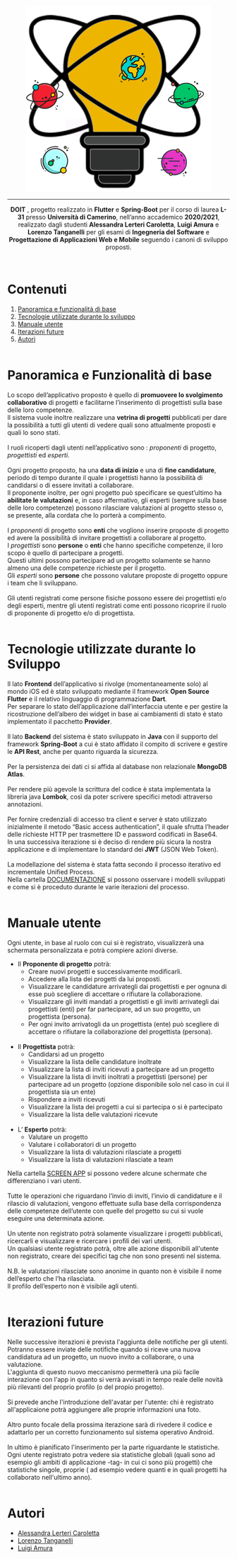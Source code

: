 <p align= "center">
<img src = "https://github.com/LorenzoTanga-bot/DOIT/blob/master/frontend/assets/images/logo.png"> 
</p>

---

<p align= "center">  
<b>DOIT</b> , progetto realizzato in <b>Flutter</b> e <b>Spring-Boot</b> per il corso di laurea <b>L-31</b> presso <b>Università di Camerino</b>, nell’anno accademico <b>2020/2021</b>, realizzato dagli studenti <b>Alessandra Lerteri Caroletta</b>, <b>Luigi Amura</b> e <b>Lorenzo Tanganelli</b> per gli esami di <b>Ingegneria del Software</b> e <b>Progettazione di Applicazioni Web e Mobile</b> seguendo i canoni di sviluppo proposti.
</p>
<br>

# Contenuti
1. [Panoramica e funzionalità di base](#panoramica) 
2. [Tecnologie utilizzate durante lo sviluppo](#tecnologie)
3. [Manuale utente](#manuale)
4. [Iterazioni future](#iterazioni)
5. [Autori](#autori)
<br><br>

# Panoramica e Funzionalità di base <a name = "panoramica" > </a>
Lo scopo dell’applicativo proposto è quello di <b>promuovere lo svolgimento collaborativo</b> di progetti e facilitarne l’inserimento di progettisti sulla base delle loro competenze. <br>
Il sistema vuole inoltre realizzare una <b>vetrina di progetti</b> pubblicati per dare la possibilità a tutti gli utenti di vedere quali sono attualmente proposti e quali lo sono stati. <br> <br>
I ruoli ricoperti dagli utenti nell’applicativo sono : <i>proponenti</i> di progetto, <i>progettisti</i> ed <i>esperti</i>. <br> <br>
Ogni progetto proposto, ha una <b>data di inizio</b> e una di <b>fine candidature</b>, periodo di tempo durante il quale i progettisti hanno la possibilità di candidarsi o di essere invitati a collaborare.<br>
Il proponente inoltre, per ogni progetto può specificare se quest’ultimo ha <b>abilitate le valutazioni</b> e, in caso affermativo, gli esperti (sempre sulla base delle loro competenze) possono rilasciare valutazioni al progetto stesso o, se presente, alla cordata che lo porterà a compimento.<br> <br>
I <i>proponenti</i> di progetto sono <b>enti</b> che vogliono inserire proposte di progetto ed avere la possibilità di invitare progettisti a collaborare al progetto.
<br>
I <i>progettisti</i> sono <b>persone</b> o <b>enti</b> che hanno specifiche competenze, il loro scopo è quello di partecipare a progetti. <br>  Questi ultimi possono partecipare ad un progetto solamente se hanno almeno una delle competenze richieste per il progetto.<br>
Gli <i>esperti</i> sono <b>persone</b> che possono valutare proposte di progetto oppure i team che li sviluppano.<br><br>
Gli utenti registrati come persone fisiche possono essere dei progettisti e/o degli esperti, mentre gli utenti registrati come enti possono ricoprire il ruolo di proponente di progetto e/o di progettista.<br><br>

# Tecnologie utilizzate durante lo Sviluppo <a name = "tecnologie" > </a>

Il lato <b>Frontend</b> dell’applicativo si rivolge (momentaneamente solo) al mondo iOS ed è stato sviluppato mediante il framework <b>Open Source Flutter</b> e il relativo linguaggio di programmazione <b>Dart</b>.<br> 
Per separare lo stato dell’applicazione dall’interfaccia utente e per gestire la ricostruzione dell’albero dei widget in base ai cambiamenti di stato è stato implementato il pacchetto <b>Provider</b>. <br> <br>
Il lato <b>Backend</b> del sistema è stato sviluppato in <b>Java</b> con il supporto del framework <b>Spring-Boot</b> a cui è stato affidato il compito di scrivere e gestire le <b>API Rest</b>, anche per quanto riguarda la sicurezza.<br> <br>
Per la persistenza dei dati ci si affida al database non relazionale <b>MongoDB Atlas</b>.<br> <br>
Per rendere più agevole la scrittura del codice è stata implementata la libreria java <b>Lombok</b>, così da poter scrivere specifici metodi attraverso annotazioni.<br> <br>
Per fornire credenziali di accesso tra client e server è stato utilizzato inizialmente il metodo “Basic access authentication”, il quale sfrutta l’header delle richieste HTTP per trasmettere ID e password codificati in Base64.<br> In una successiva iterazione si è deciso di rendere più sicura la nostra applicazione e di implementare lo standard dei <b>JWT</b> (JSON Web Token). <br> <br>
La modellazione del sistema è stata fatta secondo il processo iterativo ed incrementale Unified Process. <br>
Nella cartella [DOCUMENTAZIONE](/Documentazione) si possono osservare i modelli sviluppati e come si è proceduto durante le varie iterazioni del processo.
<br><br>

#  Manuale utente  <a name = "manuale" > </a>

Ogni utente, in base al ruolo con cui si è registrato, visualizzerà una schermata personalizzata e potrà compiere azioni diverse. <br>

* Il **Proponente di progetto** potrà:
    - Creare nuovi progetti e successivamente modificarli.
    - Accedere alla lista dei progetti da lui proposti.
     - Visualizzare le candidature arrivategli dai progettisti e per ognuna di esse può scegliere di accettare o rifiutare la collaborazione.
    - Visualizzare gli inviti mandati a progettisti e gli inviti arrivategli dai progettisti (enti) per far partecipare, ad un suo progetto, un progettista (persona).
    - Per ogni invito arrivatogli da un progettista (ente) può scegliere di accettare o rifiutare la collaborazione del progettista (persona). 
    <br> <br>
* Il **Progettista** potrà:
    - Candidarsi ad un progetto
    - Visualizzare la lista delle candidature inoltrate
    - Visualizzare la lista di inviti ricevuti a partecipare ad un progetto
    - Visualizzare la lista di inviti inoltrati a progettisti (persone) per partecipare ad un progetto (opzione disponibile solo nel caso in cui il progettista sia un ente)
     - Rispondere a inviti ricevuti
     - Visualizzare la lista dei progetti a cui si partecipa o si è partecipato
    - Visualizzare la lista delle valutazioni ricevute 
    <br> <br>
* L’ **Esperto** potrà:
    - Valutare un progetto
    - Valutare i collaboratori di un progetto
    - Visualizzare la lista di valutazioni rilasciate a progetti
    - Visualizzare la lista di valutazioni rilasciate a team <br>

Nella cartella [SCREEN APP](/Screen%20App) si possono vedere alcune schermate che differenziano i vari utenti. <br> <br>
Tutte le operazioni che riguardano l’invio di inviti, l’invio di candidature e il rilascio di valutazioni, vengono effettuate sulla base della corrispondenza delle competenze dell’utente con quelle del progetto su cui si vuole eseguire una determinata azione. <br> <br>
Un utente non registrato potrà solamente visualizzare i progetti pubblicati, ricercarli e visualizzare e ricercare i profili dei vari utenti.  <br> Un qualsiasi utente registrato potrà, oltre alle azione disponibili all'utente non registrato, creare dei specifici tag che non sono presenti nel sistema.<br> <br>
N.B. le valutazioni rilasciate sono anonime in quanto non è visibile il nome dell’esperto che l’ha rilasciata. <br>
Il profilo dell’esperto non è visibile agli utenti. 
<br> <br>

#  Iterazioni future  <a name = "iterazioni" > </a>

Nelle successive iterazioni è prevista l'aggiunta delle notifiche per gli utenti. <br>
Potranno essere inviate delle  notifiche quando si riceve una nuova candidatura ad un progetto, un nuovo invito a collaborare, o una valutazione. <br>
L'aggiunta di questo nuovo meccanismo permetterà una più facile interazione con l'app in quanto si verrà avvisati in tempo reale delle novità più rilevanti del proprio profilo (o del propio progetto). <br> <br>
Si prevede anche l'introduzione dell'avatar per l'utente: chi è registrato all'applicaione potrà aggiungere alle proprie informazioni una foto. <br> <br>
Altro punto focale della prossima iterazione sarà di rivedere il codice e adattarlo per un corretto funzionamento sul sistema operativo Android. <br> <br>
In ultimo è pianificato l'inserimento per la parte riguardante le statistiche. <br> Ogni utente registrato potra vedere sia statistiche globali (quali sono ad esempio gli ambiti di applicazione -tag- in cui ci sono più progetti) che statistiche singole, proprie ( ad esempio vedere quanti e in quali progetti ha collaborato nell'ultimo anno).
<br><br>


# Autori <a name = "autori" > </a>
* [Alessandra Lerteri Caroletta](https://github.com/Leerti)
* [Lorenzo Tanganelli](https://github.com/LorenzoTanga-bot)
* [Luigi Amura](https://github.com/Louam-dev)

